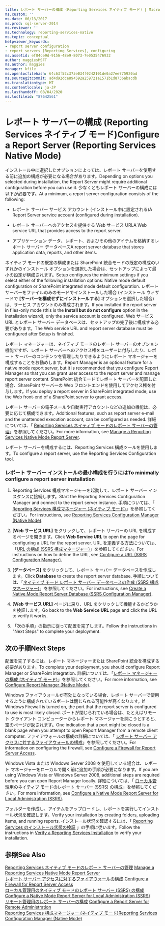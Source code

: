 ```yaml
---
title: レポート サーバーの構成 (Reporting Services ネイティブ モード) | Microsoft Docs
ms.custom: ''
ms.date: 06/13/2017
ms.prod: sql-server-2014
ms.reviewer: ''
ms.technology: reporting-services-native
ms.topic: conceptual
helpviewer_keywords:
- report server configuration
- report servers [Reporting Services], configuring
ms.assetid: ef84ce9d-9156-48e9-8073-7e0535476932
author: maggiesMSFT
ms.author: maggies
manager: kfile
ms.openlocfilehash: 64c63f52c373e034f0242101de0a27ee775920ad
ms.sourcegitcommit: ad4d92dce894592a259721a1571b1d8736abacdb
ms.translationtype: MT
ms.contentlocale: ja-JP
ms.lasthandoff: 08/04/2020
ms.locfileid: "87642561"
---
```

# <a name="configure-a-report-server-reporting-services-native-mode"></a><span data-ttu-id="0f26c-102">レポート サーバーの構成 (Reporting Services ネイティブ モード)</span><span class="sxs-lookup"><span data-stu-id="0f26c-102">Configure a Report Server (Reporting Services Native Mode)</span></span>
  <span data-ttu-id="0f26c-103">インストール中に選択したオプションによっては、レポート サーバーを使用する前に追加の構成が必要になる場合があります。</span><span class="sxs-lookup"><span data-stu-id="0f26c-103">Depending on options you selected during installation, the Report Server might require additional configuration before you can use it.</span></span> <span data-ttu-id="0f26c-104">少なくともレポート サーバーの構成には以下が必要です。</span><span class="sxs-lookup"><span data-stu-id="0f26c-104">At a minimum, a report server configuration consists of the following:</span></span>  
  
-   <span data-ttu-id="0f26c-105">レポート サーバー サービス アカウント (インストール中に設定される)</span><span class="sxs-lookup"><span data-stu-id="0f26c-105">A Report Server service account (configured during installation).</span></span>  
  
-   <span data-ttu-id="0f26c-106">レポート サーバーへのアクセスを提供する Web サービス URL</span><span class="sxs-lookup"><span data-stu-id="0f26c-106">A Web service URL that provides access to the report server.</span></span>  
  
-   <span data-ttu-id="0f26c-107">アプリケーション データ、レポート、およびその他のアイテムを格納するレポート サーバー データベース</span><span class="sxs-lookup"><span data-stu-id="0f26c-107">A report server database that stores application data, reports, and other items.</span></span>  
  
 <span data-ttu-id="0f26c-108">ネイティブ モードの既定の構成または SharePoint 統合モードの既定の構成のいずれかのインストール オプションを選択した場合は、セットアップによって最小の設定が構成されます。</span><span class="sxs-lookup"><span data-stu-id="0f26c-108">Setup configures the minimum settings if you select either of the following installation options: Native mode default configuration or SharePoint integrated mode default configuration.</span></span> <span data-ttu-id="0f26c-109">レポート サーバーをファイルのみのモードでインストールした場合 (インストール ウィザードで **[サーバーを構成せずにインストールする]** オプションを選択した場合) は、サービス アカウントのみ構成されます。</span><span class="sxs-lookup"><span data-stu-id="0f26c-109">If you installed the report server in files-only mode (this is the **Install but do not configure** option in the Installation wizard), only the service account is configured.</span></span> <span data-ttu-id="0f26c-110">Web サービス URL とレポート サーバー データベースは、セットアップの完了後に構成する必要があります。</span><span class="sxs-lookup"><span data-stu-id="0f26c-110">The Web service URL and report server database must be configured after Setup is finished.</span></span>  
  
 <span data-ttu-id="0f26c-111">レポート マネージャーは、ネイティブ モードのレポート サーバーのオプション機能ですが、レポート サーバーへのアクセス権をユーザーに付与したり、レポート サーバーのコンテンツを管理したりできるようにレポート マネージャーを構成することをお勧めします。</span><span class="sxs-lookup"><span data-stu-id="0f26c-111">Report Manager is an optional feature for a native mode report server, but it is recommended that you configure Report Manager so that you can grant user access to the report server and manage report server content.</span></span> <span data-ttu-id="0f26c-112">SharePoint 統合モードでレポート サーバーを配置した場合、SharePoint サーバーの Web フロントエンドを使用してアクセス権を付与します。</span><span class="sxs-lookup"><span data-stu-id="0f26c-112">If you deploy a report server in SharePoint integrated mode, use the Web front-end of a SharePoint server to grant access.</span></span>  
  
 <span data-ttu-id="0f26c-113">レポート サーバーの電子メールや自動実行アカウントなどの追加の機能は、必要に応じて構成できます。</span><span class="sxs-lookup"><span data-stu-id="0f26c-113">Additional features, such as report server e-mail and the unattended execution account, can be configured as needed.</span></span> <span data-ttu-id="0f26c-114">詳細については、「 [Reporting Services ネイティブ モードのレポート サーバーの管理](manage-a-reporting-services-native-mode-report-server.md)」を参照してください。</span><span class="sxs-lookup"><span data-stu-id="0f26c-114">For more information, see [Manage a Reporting Services Native Mode Report Server](manage-a-reporting-services-native-mode-report-server.md).</span></span>  
  
 <span data-ttu-id="0f26c-115">レポート サーバーを構成するには、Reporting Services 構成ツールを使用します。</span><span class="sxs-lookup"><span data-stu-id="0f26c-115">To configure a report server, use the Reporting Services Configuration tool.</span></span>  
  
### <a name="to-minimally-configure-a-report-server-installation"></a><span data-ttu-id="0f26c-116">レポート サーバー インストールの最小構成を行うには</span><span class="sxs-lookup"><span data-stu-id="0f26c-116">To minimally configure a report server installation</span></span>  
  
1.  <span data-ttu-id="0f26c-117">Reporting Services 構成マネージャーを起動して、レポート サーバー インスタンスに接続します。</span><span class="sxs-lookup"><span data-stu-id="0f26c-117">Start the Reporting Services Configuration Manager and connect to the report server instance.</span></span> <span data-ttu-id="0f26c-118">手順については、「 [Reporting Services 構成マネージャー &#40;ネイティブ モード&#41;](../../sql-server/install/reporting-services-configuration-manager-native-mode.md)」を参照してください。</span><span class="sxs-lookup"><span data-stu-id="0f26c-118">For instructions, see [Reporting Services Configuration Manager &#40;Native Mode&#41;](../../sql-server/install/reporting-services-configuration-manager-native-mode.md).</span></span>  
  
2.  <span data-ttu-id="0f26c-119">**[Web サービス URL]** をクリックして、レポート サーバーの URL を構成するページを開きます。</span><span class="sxs-lookup"><span data-stu-id="0f26c-119">Click **Web Service URL** to open the page for configuring a URL for the report server.</span></span> <span data-ttu-id="0f26c-120">URL を定義する方法については、「[URL の構成 &#40;SSRS 構成マネージャー&#41;](../install-windows/configure-a-url-ssrs-configuration-manager.md)」を参照してください。</span><span class="sxs-lookup"><span data-stu-id="0f26c-120">For instructions on how to define the URL, see [Configure a URL  &#40;SSRS Configuration Manager&#41;](../install-windows/configure-a-url-ssrs-configuration-manager.md).</span></span>  
  
3.  <span data-ttu-id="0f26c-121">**[データベース]** をクリックして、レポート サーバー データベースを作成します。</span><span class="sxs-lookup"><span data-stu-id="0f26c-121">Click **Database** to create the report server database.</span></span> <span data-ttu-id="0f26c-122">手順については、「[ネイティブ モード レポート サーバー データベースの作成 &#40;SSRS 構成マネージャー&#41;](../install-windows/ssrs-report-server-create-a-native-mode-report-server-database.md)」を参照してください。</span><span class="sxs-lookup"><span data-stu-id="0f26c-122">For instructions, see [Create a Native Mode Report Server Database  &#40;SSRS Configuration Manager&#41;](../install-windows/ssrs-report-server-create-a-native-mode-report-server-database.md).</span></span>  
  
4.  <span data-ttu-id="0f26c-123">**[Web サービス URL]** ページに戻り、URL をクリックして機能するかどうかを検証します。</span><span class="sxs-lookup"><span data-stu-id="0f26c-123">Go back to the **Web Service URL** page and click the URL to verify it works.</span></span>  
  
5.  <span data-ttu-id="0f26c-124">「次の手順」の指示に従って配置を完了します。</span><span class="sxs-lookup"><span data-stu-id="0f26c-124">Follow the instructions in "Next Steps" to complete your deployment.</span></span>  
  
## <a name="next-steps"></a><span data-ttu-id="0f26c-125">次の手順</span><span class="sxs-lookup"><span data-stu-id="0f26c-125">Next Steps</span></span>  
 <span data-ttu-id="0f26c-126">配置を完了するには、レポート マネージャーまたは SharePoint 統合を構成する必要があります。</span><span class="sxs-lookup"><span data-stu-id="0f26c-126">To complete your deployment, you should configure Report Manager or SharePoint integration.</span></span> <span data-ttu-id="0f26c-127">詳細については、「[レポート マネージャーの構成 (ネイティブ モード)](configure-web-portal.md)」を参照してください。</span><span class="sxs-lookup"><span data-stu-id="0f26c-127">For more information, see [Configure Report Manager &#40;Native Mode&#41;](configure-web-portal.md).</span></span>  
  
 <span data-ttu-id="0f26c-128">Windows ファイアウォールが有効になっている場合、レポート サーバーで使用するように構成されているポートは閉じられる可能性が高くなります。</span><span class="sxs-lookup"><span data-stu-id="0f26c-128">If Windows Firewall is turned on, the port that the report server is configured to use is most likely closed.</span></span> <span data-ttu-id="0f26c-129">ポートが閉じられている場合は、たとえばリモート クライアント コンピューターからレポート マネージャーを開こうとすると、空のページが返されます。</span><span class="sxs-lookup"><span data-stu-id="0f26c-129">One indication that a port might be closed is a blank page when you attempt to open Report Manager from a remote client computer.</span></span> <span data-ttu-id="0f26c-130">ファイアウォールの構成の詳細については、「 [レポート サーバー アクセスに対するファイアウォールの構成](configure-a-firewall-for-report-server-access.md)」を参照してください。</span><span class="sxs-lookup"><span data-stu-id="0f26c-130">For information on configuring the firewall, see [Configure a Firewall for Report Server Access](configure-a-firewall-for-report-server-access.md).</span></span>  
  
 <span data-ttu-id="0f26c-131">Windows Vista または Windows Server 2008 を使用している場合は、レポート マネージャーをローカルで開く前に追加の手順が必要になります。</span><span class="sxs-lookup"><span data-stu-id="0f26c-131">If you are using Windows Vista or Windows Server 2008, additional steps are required before you can open Report Manager locally.</span></span> <span data-ttu-id="0f26c-132">詳細については、「 [ローカル管理用のネイティブ モードのレポート サーバー &#40;SSRS&#41; の構成](configure-a-native-mode-report-server-for-local-administration-ssrs.md)」を参照してください。</span><span class="sxs-lookup"><span data-stu-id="0f26c-132">For more information, see [Configure a Native Mode Report Server for Local Administration &#40;SSRS&#41;](configure-a-native-mode-report-server-for-local-administration-ssrs.md).</span></span>  
  
 <span data-ttu-id="0f26c-133">フォルダーを作成し、アイテムをアップロードし、レポートを実行してインストール状況を確認します。</span><span class="sxs-lookup"><span data-stu-id="0f26c-133">Verify your installation by creating folders, uploading items, and running reports.</span></span> <span data-ttu-id="0f26c-134">インストール状況を確認するには、「 [Reporting Services のインストール状態の検証](../install-windows/verify-a-reporting-services-installation.md) 」の手順に従います。</span><span class="sxs-lookup"><span data-stu-id="0f26c-134">Follow the instructions in [Verify a Reporting Services Installation](../install-windows/verify-a-reporting-services-installation.md) to verify your installation.</span></span>  
  
## <a name="see-also"></a><span data-ttu-id="0f26c-135">参照</span><span class="sxs-lookup"><span data-stu-id="0f26c-135">See Also</span></span>  
 <span data-ttu-id="0f26c-136">[Reporting Services ネイティブ モードのレポート サーバーの管理](manage-a-reporting-services-native-mode-report-server.md) </span><span class="sxs-lookup"><span data-stu-id="0f26c-136">[Manage a Reporting Services Native Mode Report Server](manage-a-reporting-services-native-mode-report-server.md) </span></span>  
 <span data-ttu-id="0f26c-137">[レポート サーバー アクセスに対するファイアウォールの構成](configure-a-firewall-for-report-server-access.md) </span><span class="sxs-lookup"><span data-stu-id="0f26c-137">[Configure a Firewall for Report Server Access](configure-a-firewall-for-report-server-access.md) </span></span>  
 <span data-ttu-id="0f26c-138">[ローカル管理用のネイティブ モードのレポート サーバー &#40;SSRS&#41; の構成](configure-a-native-mode-report-server-for-local-administration-ssrs.md) </span><span class="sxs-lookup"><span data-stu-id="0f26c-138">[Configure a Native Mode Report Server for Local Administration &#40;SSRS&#41;](configure-a-native-mode-report-server-for-local-administration-ssrs.md) </span></span>  
 <span data-ttu-id="0f26c-139">[リモート管理用のレポート サーバーの構成](configure-a-report-server-for-remote-administration.md) </span><span class="sxs-lookup"><span data-stu-id="0f26c-139">[Configure a Report Server for Remote Administration](configure-a-report-server-for-remote-administration.md) </span></span>  
 [<span data-ttu-id="0f26c-140">Reporting Services 構成マネージャー &#40;ネイティブ モード&#41;</span><span class="sxs-lookup"><span data-stu-id="0f26c-140">Reporting Services Configuration Manager &#40;Native Mode&#41;</span></span>](../../sql-server/install/reporting-services-configuration-manager-native-mode.md)  
  
  
